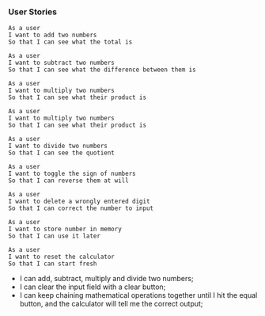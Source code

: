 ### User Stories
```
As a user
I want to add two numbers
So that I can see what the total is
```

```
As a user
I want to subtract two numbers
So that I can see what the difference between them is
```

```
As a user
I want to multiply two numbers
So that I can see what their product is
```

```
As a user
I want to multiply two numbers
So that I can see what their product is
```

```
As a user
I want to divide two numbers
So that I can see the quotient
```

```
As a user
I want to toggle the sign of numbers
So that I can reverse them at will
```

```
As a user
I want to delete a wrongly entered digit
So that I can correct the number to input
```

```
As a user
I want to store number in memory
So that I can use it later
```

```
As a user
I want to reset the calculator
So that I can start fresh
```


- I can add, subtract, multiply and divide two numbers;
- I can clear the input field with a clear button;
- I can keep chaining mathematical operations together until I hit the equal button, and the calculator will tell me the correct output;
